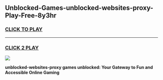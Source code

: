 
## Unblocked-Games-unblocked-websites-proxy-Play-Free-8y3hr
<h3>
<a href="https://premium76.site?title=unblocked-websites-proxy&ref=10A">CLICK TO PLAY</a></h3>
<hr>

<h3>
<a href="https://premium76.site?title=unblocked-websites-proxy&ref=10A">CLICK 2 PLAY</a>
  
</h3>

<a href="https://premium76.site?title=unblocked-websites-proxy&ref=10A"><img src="https://clearcache.store/games.png"></a>


**unblocked-websites-proxy games unblocked: Your Gateway to Fun and Accessible Online Gaming**
